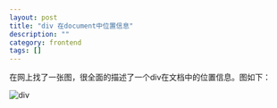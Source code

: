 ```yaml
---
layout: post
title: "div 在document中位置信息"
description: ""
category: frontend
tags: []
---
```


在网上找了一张图，很全面的描述了一个div在文档中的位置信息。图如下：
<br />

![div]()